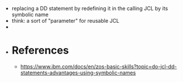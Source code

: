 - replacing a DD statement by redefining it in the calling JCL by its symbolic name
- think: a sort of "parameter" for reusable JCL
-
- # References
	- https://www.ibm.com/docs/en/zos-basic-skills?topic=do-jcl-dd-statements-advantages-using-symbolic-names